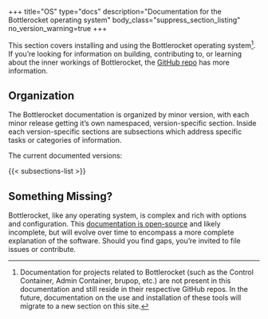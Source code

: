 +++
title="OS"
type="docs"
description="Documentation for the Bottlerocket operating system"
body_class="suppress_section_listing"
no_version_warning=true
+++

This section covers installing and using the Bottlerocket operating system[^1]. If you’re looking for information on building, contributing to, or learning about the inner workings of Bottlerocket, the [GitHub repo](https://github.com/bottlerocket-os/bottlerocket) has more information.

## Organization

The Bottlerocket documentation is organized by minor version, with each minor release getting it’s own namespaced, version-specific section. Inside each version-specific sections are subsections which address specific tasks or categories of information.

The current documented versions:

{{< subsections-list >}}

## Something Missing?

Bottlerocket, like any operating system, is complex and rich with options and configuration. This [documentation is open-source](https://github.com/bottlerocket-os/project-website) and likely incomplete, but will evolve over time to encompass a more complete explanation of the software. Should you find gaps, you’re invited to file issues or contribute.

[^1]: Documentation for projects related to Bottlerocket (such as the Control Container, Admin Container, brupop, etc.) are not present in this documentation and still reside in their respective GitHub repos. In the future, documentation on the use and installation of these tools will migrate to a new section on this site.
